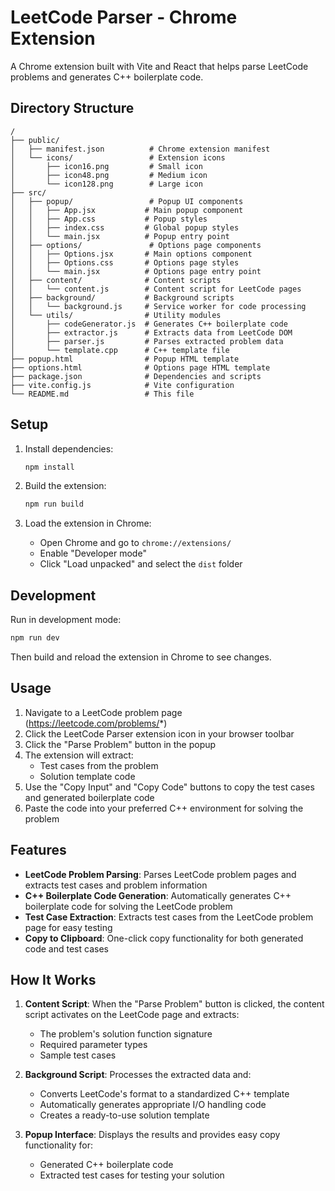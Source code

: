 # LeetCode Parser - Chrome Extension

A Chrome extension built with Vite and React that helps parse LeetCode problems and generates C++ boilerplate code.

## Directory Structure

```
/
├── public/
│   ├── manifest.json          # Chrome extension manifest
│   └── icons/                 # Extension icons
│       ├── icon16.png         # Small icon
│       ├── icon48.png         # Medium icon
│       └── icon128.png        # Large icon
├── src/
│   ├── popup/                 # Popup UI components
│   │   ├── App.jsx           # Main popup component
│   │   ├── App.css           # Popup styles
│   │   ├── index.css         # Global popup styles
│   │   └── main.jsx          # Popup entry point
│   ├── options/               # Options page components
│   │   ├── Options.jsx       # Main options component
│   │   ├── Options.css       # Options page styles
│   │   └── main.jsx          # Options page entry point
│   ├── content/              # Content scripts
│   │   └── content.js        # Content script for LeetCode pages
│   ├── background/           # Background scripts
│   │   └── background.js     # Service worker for code processing
│   └── utils/                # Utility modules
│       ├── codeGenerator.js  # Generates C++ boilerplate code
│       ├── extractor.js      # Extracts data from LeetCode DOM
│       ├── parser.js         # Parses extracted problem data
│       └── template.cpp      # C++ template file
├── popup.html                # Popup HTML template
├── options.html              # Options page HTML template
├── package.json              # Dependencies and scripts
├── vite.config.js            # Vite configuration
└── README.md                 # This file
```

## Setup

1. Install dependencies:
   ```bash
   npm install
   ```

2. Build the extension:
   ```bash
   npm run build
   ```

3. Load the extension in Chrome:
   - Open Chrome and go to `chrome://extensions/`
   - Enable "Developer mode"
   - Click "Load unpacked" and select the `dist` folder

## Development

Run in development mode:
```bash
npm run dev
```

Then build and reload the extension in Chrome to see changes.

## Usage

1. Navigate to a LeetCode problem page (https://leetcode.com/problems/*)
2. Click the LeetCode Parser extension icon in your browser toolbar
3. Click the "Parse Problem" button in the popup
4. The extension will extract:
   - Test cases from the problem
   - Solution template code
5. Use the "Copy Input" and "Copy Code" buttons to copy the test cases and generated boilerplate code
6. Paste the code into your preferred C++ environment for solving the problem

## Features

- **LeetCode Problem Parsing**: Parses LeetCode problem pages and extracts test cases and problem information
- **C++ Boilerplate Code Generation**: Automatically generates C++ boilerplate code for solving the LeetCode problem
- **Test Case Extraction**: Extracts test cases from the LeetCode problem page for easy testing
- **Copy to Clipboard**: One-click copy functionality for both generated code and test cases

## How It Works

1. **Content Script**: When the "Parse Problem" button is clicked, the content script activates on the LeetCode page and extracts:
   - The problem's solution function signature 
   - Required parameter types
   - Sample test cases

2. **Background Script**: Processes the extracted data and:
   - Converts LeetCode's format to a standardized C++ template
   - Automatically generates appropriate I/O handling code
   - Creates a ready-to-use solution template

3. **Popup Interface**: Displays the results and provides easy copy functionality for:
   - Generated C++ boilerplate code
   - Extracted test cases for testing your solution
